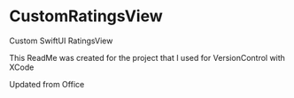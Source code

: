 # CustomRatingsView
Custom SwiftUI RatingsView

This ReadMe was created for the project that I used for VersionControl with XCode

Updated from Office
